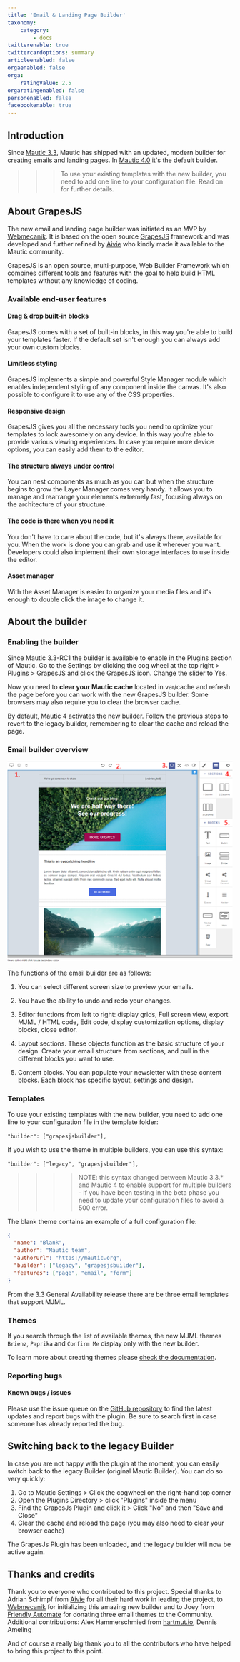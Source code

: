 ```yaml
---
title: 'Email & Landing Page Builder'
taxonomy:
    category:
        - docs
twitterenable: true
twittercardoptions: summary
articleenabled: false
orgaenabled: false
orga:
    ratingValue: 2.5
orgaratingenabled: false
personenabled: false
facebookenable: true
---
```


## Introduction

Since [Mautic 3.3][mautic-3.3], Mautic has shipped with an updated, modern builder for creating emails and landing pages. In [Mautic 4.0][mautic-4.0] it's the default builder.

>>> To use your existing templates with the new builder, you need to add one line to your configuration file. Read on for further details.

## About GrapesJS
The new email and landing page builder was initiated as an MVP by [Webmecanik][webmecanik]. It is based on the open source [GrapesJS][grapesjs] framework and was developed and further refined by [Aivie][aivie] who kindly made it available to the Mautic community.

GrapesJS is an open source, multi-purpose, Web Builder Framework which combines different tools and features with the goal to help build HTML templates without any knowledge of coding.

### Available end-user features

#### Drag & drop built-in blocks
GrapesJS comes with a set of built-in blocks, in this way you're able to build your templates faster. If the default set isn't enough you can always add your own custom blocks.

#### Limitless styling
GrapesJS implements a simple and powerful Style Manager module which enables independent styling of any component inside the canvas. It's also possible to configure it to use any of the CSS properties.

#### Responsive design
GrapesJS gives you all the necessary tools you need to optimize your templates to look awesomely on any device. In this way you're able to provide various viewing experiences. In case you require more device options, you can easily add them to the editor.

#### The structure always under control
You can nest components as much as you can but when the structure begins to grow the Layer Manager comes very handy. It allows you to manage and rearrange your elements extremely fast, focusing always on the architecture of your structure.

#### The code is there when you need it
You don't have to care about the code, but it's always there, available for you. When the work is done you can grab and use it wherever you want. Developers could also implement their own storage interfaces to use inside the editor.

#### Asset manager
With the Asset Manager is easier to organize your media files and it's enough to double click the image to change it.

## About the builder

### Enabling the builder
Since Mautic 3.3-RC1 the builder is available to enable in the Plugins section of Mautic. Go to the Settings by clicking the cog wheel at the top right > Plugins > GrapesJS and click the GrapesJS icon. Change the slider to Yes.

Now you need to **clear your Mautic cache** located in var/cache and refresh the page before you can work with the new GrapesJS builder. Some browsers may also require you to clear the browser cache.

By default, Mautic 4 activates the new builder. Follow the previous steps to revert to the legacy builder, remembering to clear the cache and reload the page.

### Email builder overview
![Screenshot of email editor](editor_overview.png)

The functions of the email builder are as follows:

1. You can select different screen size to preview your emails.

2. You have the ability to undo and redo your changes.

3. Editor functions from left to right: display grids, Full screen view, export MJML / HTML code, Edit code, display customization options, display blocks, close editor.

4. Layout sections. These objects function as the basic structure of your design. Create your email structure from sections, and pull in the different blocks you want to use.

5. Content blocks. You can populate your newsletter with these content blocks. Each block has specific layout, settings and design.

### Templates

To use your existing templates with the new builder, you need to add one line to your configuration file in the template folder:

`"builder": ["grapesjsbuilder"],`

If you wish to use the theme in multiple builders, you can use this syntax:

`"builder": ["legacy", "grapesjsbuilder"],`

>>>> NOTE: this syntax changed between Mautic 3.3.* and Mautic 4 to enable support for multiple builders - if you have been testing in the beta phase you need to update your configuration files to avoid a 500 error.

The blank theme contains an example of a full configuration file:
```json
{
  "name": "Blank",
  "author": "Mautic team",
  "authorUrl": "https://mautic.org",
  "builder": ["legacy", "grapesjsbuilder"],
  "features": ["page", "email", "form"]
}
```

From the 3.3 General Availability release there are be three email templates that support MJML.  

### Themes

If you search through the list of available themes, the new MJML themes `Brienz`, `Paprika` and `Confirm Me` display only with the new builder.

To learn more about creating themes please [check the documentation][creating-a-theme].

### Reporting bugs

#### Known bugs / issues

Please use the issue queue on the [GitHub repository][github] to find the latest updates and report bugs with the plugin. Be sure to search first in case someone has already reported the bug.

## Switching back to the legacy Builder
In case you are not happy with the plugin at the moment, you can easily switch back to the legacy Builder (original Mautic Builder). You can do so very quickly:

1. Go to Mautic Settings > Click the cogwheel on the right-hand top corner
2. Open the Plugins Directory > click "Plugins" inside the menu
3. Find the GrapesJs Plugin and click it > Click "No" and then "Save and Close"
4. Clear the cache and reload the page (you may also need to clear your browser cache)

The GrapesJs Plugin has been unloaded, and the legacy builder will now be active again.

## Thanks and credits

Thank you to everyone who contributed to this project. Special thanks to Adrian Schimpf from [Aivie][aivie] for all their hard work in leading the project, to [Webmecanik][webmecanik] for initializing this amazing new builder and to Joey from [Friendly Automate][friendly] for donating three email themes to the Community. Additional contributions: Alex Hammerschmied from [hartmut.io][hartmut.io], Dennis Ameling

And of course a really big thank you to all the contributors who have helped to bring this project to this point.

[mautic-3.3]: <https://github.com/mautic/mautic/releases/tag/3.3.0-rc>
[mautic-4.0]: <https://github.com/mautic/mautic/releases/tag/4.0.0>
[grapesjs]: <https://grapesjs.com/>
[webmecanik]: <https://www.webmecanik.com/en>
[github]: <https://github.com/mautic/mautic/issues?q=is%3Aopen+is%3Aissue+label%3Abuilder-grapesjs>
[friendly]: <https://friendly.is/en/>
[aivie]: <https://aivie.ch>
[hartmut.io]: <https://hartmut.io>
[release-notes]: <https://github.com/mautic/mautic/releases>
[creating-a-theme]: </builders/create-a-theme-grapesjs-builder>
